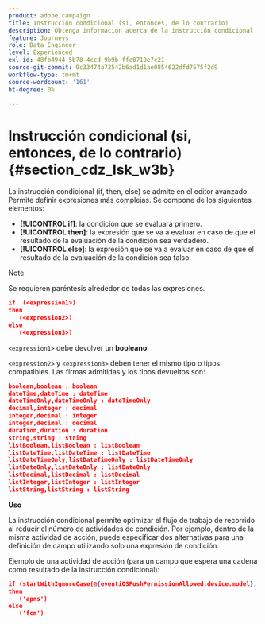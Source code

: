 ```yaml
---
product: adobe campaign
title: Instrucción condicional (si, entonces, de lo contrario)
description: Obtenga información acerca de la instrucción condicional
feature: Journeys
role: Data Engineer
level: Experienced
exl-id: 48fb4944-5b78-4ccd-9b9b-ffe0719e7c21
source-git-commit: 9c33474a72542b6ad1d1ae0854622dfd7575f2d9
workflow-type: tm+mt
source-wordcount: '161'
ht-degree: 0%

---
```


# Instrucción condicional (si, entonces, de lo contrario) {#section_cdz_lsk_w3b}

La instrucción condicional (if, then, else) se admite en el editor avanzado. Permite definir expresiones más complejas. Se compone de los siguientes elementos:

* **[!UICONTROL if]**: la condición que se evaluará primero.
* **[!UICONTROL then]**: la expresión que se va a evaluar en caso de que el resultado de la evaluación de la condición sea verdadero.
* **[!UICONTROL else]**: la expresión que se va a evaluar en caso de que el resultado de la evaluación de la condición sea falso.

>[!NOTE]
>
>Se requieren paréntesis alrededor de todas las expresiones.

```json
if  (<expression1>)
then
   (<expression2>)
else
   (<expression3>)
```

`<expression1>` debe devolver un **booleano**.

`<expression2>` y `<expression3>` deben tener el mismo tipo o tipos compatibles. Las firmas admitidas y los tipos devueltos son:

```json
boolean,boolean : boolean
dateTime,dateTime : dateTime
dateTimeOnly,dateTimeOnly : dateTimeOnly
decimal,integer : decimal
integer,decimal : integer
integer,decimal : decimal
duration,duration : duration
string,string : string
listBoolean,listBoolean : listBoolean
listDateTime,listDateTime : listDateTime
listDateTimeOnly,listDateTimeOnly : listDateTimeOnly
listDateOnly,listDateOnly : listDateOnly
listDecimal,listDecimal : listDecimal
listInteger,listInteger : listInteger
listString,listString : listString
```

**Uso**

La instrucción condicional permite optimizar el flujo de trabajo de recorrido al reducir el número de actividades de condición. Por ejemplo, dentro de la misma actividad de acción, puede especificar dos alternativas para una definición de campo utilizando solo una expresión de condición.

Ejemplo de una actividad de acción (para un campo que espera una cadena como resultado de la instrucción condicional):

```json
if (startWithIgnoreCase(@{eventiOSPushPermissionAllowed.device.model}, 'iPad') or startWithIgnoreCase(@{eventiOSPushPermissionAllowed.device.model}, 'iOS'))
then
   ('apns')
else
   ('fcm')
```
